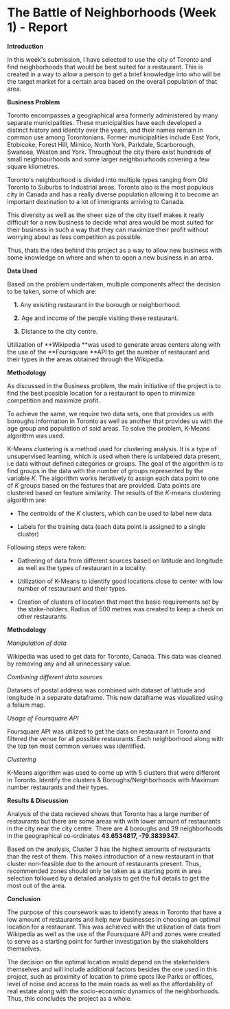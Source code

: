 # The Battle of Neighborhoods (Week 1) - Report



**Introduction**

In this week's submission, I have selected to use the city of Toronto and find neighborhoods that would be best suited for a restaurant. This is created in a way to allow a person to get a brief knowledge into who will be the target market for a certain area based on the overall population of that area.



**Business Problem**

Toronto encompasses a geographical area formerly administered by many separate municipalities. These municipalities have each developed a distinct history and identity over the years, and their names remain in common use among Torontonians. Former municipalities include East York, Etobicoke, Forest Hill, Mimico, North York, Parkdale, Scarborough, Swansea, Weston and York. Throughout the city there exist hundreds of 
small neighbourhoods and some larger neighbourhoods covering a few square kilometres.

Toronto's neighborhood is divided into multiple types ranging from Old Toronto to Suburbs to Industrial areas. Toronto also is the most populous city in Canada and has a really diverse population allowing it to become an important destination to a lot of immigrants arriving to Canada. 

This diversity as well as the sheer size of the city itself makes it really difficult for a new business to decide what area would be most suited for their business in such a way that they can maximize their profit without worrying about as less competition as possible.

Thus, thats the idea behind this project as a way to allow new business with some knowledge on where and when to open a new business in an area.



**Data Used**

Based on the problem undertaken, multiple components affect the decision to be taken, some of which are:

    **1.** Any exisiting restaurant in the borough or neighborhood.

    **2.** Age and income of the people visiting these restaurant.

    **3.** Distance to the city centre.

Utilization of **Wikipedia **was used to generate areas centers along with the use of the **Foursquare **API to get the number of restaurant and their types in the areas obtained through the Wikipedia.



**Methodology**

As discussed in the Business problem, the main initiative of the project is to find the best possible location for a restaurant to open to minimize competition and maximize profit.

To achieve the same, we require two data sets, one that provides us with boroughs information in Toronto as well as another that provides us with the age group and population of said areas. To solve the problem, K-Means algorithm was used.

K-Means clustering is a method used for clustering analysis. It is a type of unsupervised learning, which is used when there is unlabeled data present, i.e data without defined categories or groups. The goal of the algorithm is to find groups in the data with the number of groups represented by the variable *K*. The algorithm works iteratively to assign each data point to one of *K* groups based on the features that are provided. Data points are clustered based on feature similarity. The results of the *K*-means clustering algorithm are:

- The centroids of the *K* clusters, which can be used to label new data

- Labels for the training data (each data point is assigned to a single cluster)

Following steps were taken:

- Gathering of data from different sources based on latitude and longitude as well as the types of restaurant in a locality.

- Utilization of K-Means to identify good locations close to center with low number of restauraunt and their types.

- Creation of clusters of location that meet the basic requirements set by the stake-holders. Radius of 500 metres was created to keep a check on other restaurants. 



**Methodology**

*Manipulation of data*

Wikipedia was used to get data for Toronto, Canada. This data was cleaned by removing any and all unnecessary value. 

*Combining different data sources*

Datasets of postal address was combined with dataset of latitude and longitude in a separate dataframe. This new dataframe was visualized using a folium map.

*Usage of Foursquare API*

Foursquare API was utilized to get the data on restaurant in Toronto and filtered the venue for all possible restaurants. Each neighborhood along with the top ten most common venues was identified. 

*Clustering*

K-Means algorithm was used to come up with 5 clusters that were different in Toronto. Identify the clusters & Boroughs/Neighborhoods with Maximum number restaurants and their types.



**Results & Discussion**

Analysis of the data recieved shows that Toronto has a large number of restaurants but there are some areas with with lower amount of restaurants in the city near the city centre. There are 4 boroughs and 39 neighborhoods in the geographical co-ordinates **43.6534817, -79.3839347.** 

Based on the analysis, Cluster 3 has the highest amounts of restaurants than the rest of them. This makes introduction of a new restaurant in that cluster non-feasible due to the amount of restaurants present. Thus, recommended zones should only be taken as a starting point in area selection followed by a detailed analysis to get the full details to get the most out of the area. 



**Conclusion**

The purpose of this coursework was to identify areas in Toronto that have a low amount of restaurants and help new businesses in choosing an optimal location for a restaurant. This was achieved with the utilization of data from Wikipedia as well as the use of the Foursquare API and zones were created to serve as a starting point for further investigation by the stakeholders themselves.

The decision on the optimal location would depend on the stakeholders themselves and will include additional factors besides the one used in this project, such as proximity of location to prime spots like Parks or offices, level of noise and access to the main roads as well as the affordability of real estate along with the socio-economic dynamics of the neighborhoods. Thus, this concludes the project as a whole.




